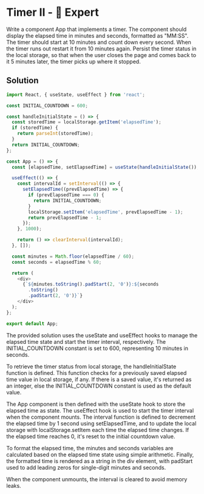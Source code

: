 # Timer II - 🔴 Expert

Write a component App that implements a timer. The component should display the elapsed time in minutes and seconds, formatted as "MM:SS". The timer should start at 10 minutes and count down every second. When the timer runs out restart it from 10 minutes again. Persist the timer status in the local storage, so that when the user closes the page and comes back to it 5 minutes later, the timer picks up where it stopped.

## Solution

```javascript
import React, { useState, useEffect } from 'react';

const INITIAL_COUNTDOWN = 600;

const handleInitialState = () => {
  const storedTime = localStorage.getItem('elapsedTime');
  if (storedTime) {
    return parseInt(storedTime);
  }
  return INITIAL_COUNTDOWN;
};

const App = () => {
  const [elapsedTime, setElapsedTime] = useState(handleInitialState());

  useEffect(() => {
    const intervalId = setInterval(() => {
      setElapsedTime((prevElapsedTime) => {
        if (prevElapsedTime === 0) {
          return INITIAL_COUNTDOWN;
        }
        localStorage.setItem('elapsedTime', prevElapsedTime - 1);
        return prevElapsedTime - 1;
      });
    }, 1000);

    return () => clearInterval(intervalId);
  }, []);

  const minutes = Math.floor(elapsedTime / 60);
  const seconds = elapsedTime % 60;

  return (
    <div>
      {`${minutes.toString().padStart(2, '0')}:${seconds
        .toString()
        .padStart(2, '0')}`}
    </div>
  );
};

export default App;
```

The provided solution uses the useState and useEffect hooks to manage the elapsed time state and start the timer interval, respectively. The INITIAL_COUNTDOWN constant is set to 600, representing 10 minutes in seconds.

To retrieve the timer status from local storage, the handleInitialState function is defined. This function checks for a previously saved elapsed time value in local storage, if any. If there is a saved value, it's returned as an integer, else the INITIAL_COUNTDOWN constant is used as the default value.

The App component is then defined with the useState hook to store the elapsed time as state. The useEffect hook is used to start the timer interval when the component mounts. The interval function is defined to decrement the elapsed time by 1 second using setElapsedTime, and to update the local storage with localStorage.setItem each time the elapsed time changes. If the elapsed time reaches 0, it's reset to the initial countdown value.

To format the elapsed time, the minutes and seconds variables are calculated based on the elapsed time state using simple arithmetic. Finally, the formatted time is rendered as a string in the div element, with padStart used to add leading zeros for single-digit minutes and seconds.

When the component unmounts, the interval is cleared to avoid memory leaks.
